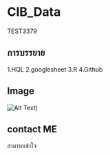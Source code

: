 # CIB_Data
TEST3379

## การบรรยาย
1.HQL
2.googlesheet
3.R
4.Github

## Image
![Alt Text](https://www.investopedia.com/thmb/SJAtxL0-oxe-mno_vocUxTX_9fM=/750x0/filters:no_upscale():max_bytes(150000):strip_icc():format(webp)/data-analytics-4198207-1-ad97301587ac43698a095690bc58c4c1.jpg))

## contact ME
สามารถเข้าใจ
